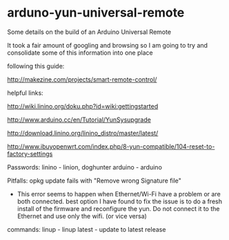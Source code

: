 # arduno-yun-universal-remote
Some details on the build of an Arduino Universal Remote

It took a fair amount of googling and browsing so I am going to try and consolidate some of this information into one place

following this guide:

http://makezine.com/projects/smart-remote-control/


helpful links: 

http://wiki.linino.org/doku.php?id=wiki:gettingstarted

http://www.arduino.cc/en/Tutorial/YunSysupgrade

http://download.linino.org/linino_distro/master/latest/

http://www.ibuyopenwrt.com/index.php/8-yun-compatible/104-reset-to-factory-settings



Passwords: 
linino - linion, doghunter
arduino - arduino

Pitfalls:
opkg update fails with "Remove wrong Signature file"
- This error seems to happen when Ethernet/Wi-Fi have a problem or are both connected. best option I have found to fix the issue is to do a fresh install of the firmware and reconfigure the yun. Do not connect it to the Ethernet and use only the wifi. (or vice versa) 

commands:
linup - 
linup latest - update to latest release
